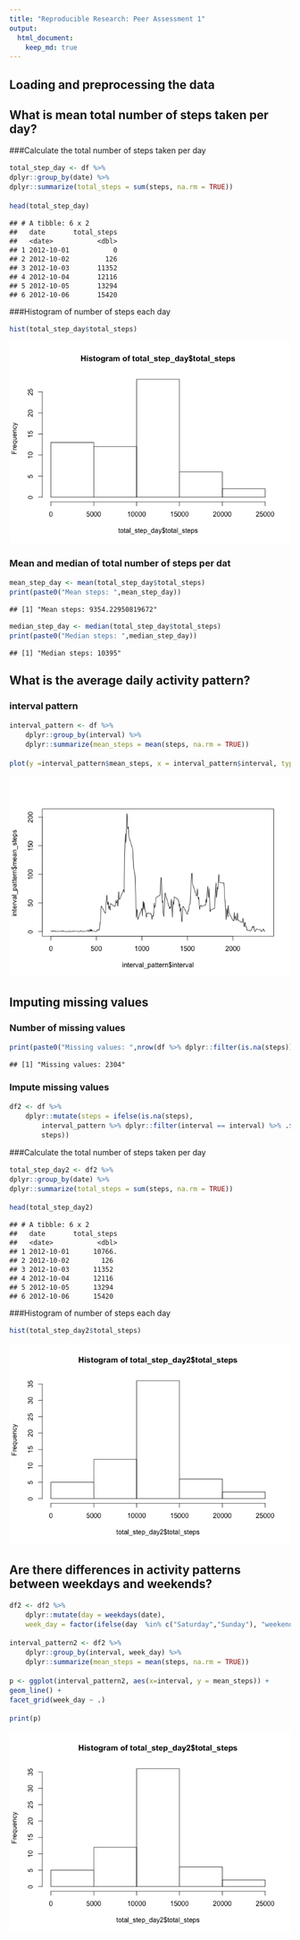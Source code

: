 ```yaml
---
title: "Reproducible Research: Peer Assessment 1"
output: 
  html_document:
    keep_md: true
---
```



## Loading and preprocessing the data

## What is mean total number of steps taken per day?

###Calculate the total number of steps taken per day

```r
total_step_day <- df %>%
dplyr::group_by(date) %>%
dplyr::summarize(total_steps = sum(steps, na.rm = TRUE))

head(total_step_day)
```

```
## # A tibble: 6 x 2
##   date       total_steps
##   <date>           <dbl>
## 1 2012-10-01           0
## 2 2012-10-02         126
## 3 2012-10-03       11352
## 4 2012-10-04       12116
## 5 2012-10-05       13294
## 6 2012-10-06       15420
```
###Histogram of number of steps each day

```r
hist(total_step_day$total_steps)
```

![](PA1_template_files/figure-html/unnamed-chunk-3-1.png)<!-- -->
### Mean and median of total number of steps per dat

```r
mean_step_day <- mean(total_step_day$total_steps)
print(paste0("Mean steps: ",mean_step_day))
```

```
## [1] "Mean steps: 9354.22950819672"
```

```r
median_step_day <- median(total_step_day$total_steps)
print(paste0("Median steps: ",median_step_day))
```

```
## [1] "Median steps: 10395"
```

## What is the average daily activity pattern?
### interval pattern

```r
interval_pattern <- df %>%
    dplyr::group_by(interval) %>%
    dplyr::summarize(mean_steps = mean(steps, na.rm = TRUE))

plot(y =interval_pattern$mean_steps, x = interval_pattern$interval, type = "l")
```

![](PA1_template_files/figure-html/unnamed-chunk-5-1.png)<!-- -->
## Imputing missing values
### Number of missing values

```r
print(paste0("Missing values: ",nrow(df %>% dplyr::filter(is.na(steps)))))
```

```
## [1] "Missing values: 2304"
```

### Impute missing values

```r
df2 <- df %>% 
    dplyr::mutate(steps = ifelse(is.na(steps), 
        interval_pattern %>% dplyr::filter(interval == interval) %>% .$mean_steps,
        steps))
```

###Calculate the total number of steps taken per day

```r
total_step_day2 <- df2 %>%
dplyr::group_by(date) %>%
dplyr::summarize(total_steps = sum(steps, na.rm = TRUE))

head(total_step_day2)
```

```
## # A tibble: 6 x 2
##   date       total_steps
##   <date>           <dbl>
## 1 2012-10-01      10766.
## 2 2012-10-02        126 
## 3 2012-10-03      11352 
## 4 2012-10-04      12116 
## 5 2012-10-05      13294 
## 6 2012-10-06      15420
```

###Histogram of number of steps each day

```r
hist(total_step_day2$total_steps)
```

![](PA1_template_files/figure-html/unnamed-chunk-9-1.png)<!-- -->
## Are there differences in activity patterns between weekdays and weekends?

```r
df2 <- df2 %>%
    dplyr::mutate(day = weekdays(date),
    week_day = factor(ifelse(day  %in% c("Saturday","Sunday"), "weekend", "weekday")))
    
interval_pattern2 <- df2 %>%
    dplyr::group_by(interval, week_day) %>%
    dplyr::summarize(mean_steps = mean(steps, na.rm = TRUE))

p <- ggplot(interval_pattern2, aes(x=interval, y = mean_steps)) +
geom_line() +
facet_grid(week_day ~ .)

print(p)
```

![](PA1_template_files/figure-html/unnamed-chunk-10-1.png)<!-- -->

